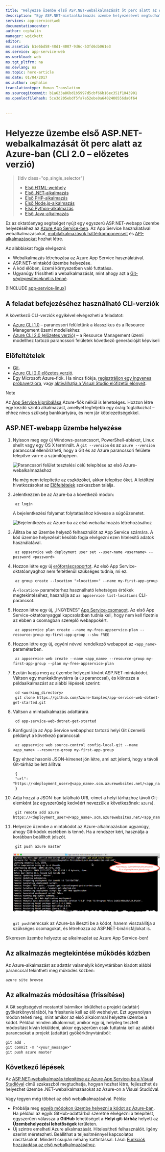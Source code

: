 ```yaml
---
title: "Helyezze üzembe első ASP.NET-webalkalmazását öt perc alatt az Azure-ban (CLI 2.0 – előzetes verzió) | Microsoft Docs"
description: "Egy ASP.NET-mintaalkalmazás üzembe helyezésével megtudhatja, mennyire egyszerű a webalkalmazások futtatása az App Service-ben. Gyorsan hozzáfoghat a valós fejlesztéshez, az eredményeket pedig azonnal meg is tekintheti."
services: app-service\web
documentationcenter: 
author: cephalin
manager: wpickett
editor: 
ms.assetid: b1e6bd58-48d1-4007-9d6c-53fd6db061e3
ms.service: app-service-web
ms.workload: web
ms.tgt_pltfrm: na
ms.devlang: na
ms.topic: hero-article
ms.date: 01/04/2017
ms.author: cephalin
translationtype: Human Translation
ms.sourcegitcommit: b1a633a86bd1b5997d5cbf66b16ec351f1043901
ms.openlocfilehash: 5ce3d205ebdf5fa7e52ebe0a6402400556da0f64


---
```

# <a name="deploy-your-first-aspnet-web-app-to-azure-in-five-minutes-cli-20-preview"></a>Helyezze üzembe első ASP.NET-webalkalmazását öt perc alatt az Azure-ban (CLI 2.0 – előzetes verzió)

> [!div class="op_single_selector"]
> * [Első HTML-webhely](app-service-web-get-started-html.md)
> * [Első .NET-alkalmazás](app-service-web-get-started-dotnet.md)
> * [Első PHP-alkalmazás](app-service-web-get-started-php.md)
> * [Első Node.js-alkalmazás](app-service-web-get-started-nodejs.md)
> * [Első Python-alkalmazás](app-service-web-get-started-python.md)
> * [Első Java-alkalmazás](app-service-web-get-started-java.md)
> 
> 

Ez az oktatóanyag segítséget nyújt egy egyszerű ASP.NET-webapp üzembe helyezéséhez az [Azure App Service-ben](../app-service/app-service-value-prop-what-is.md).
Az App Service használatával webalkalmazásokat, [mobilalkalmazások háttérkomponenseit](/documentation/learning-paths/appservice-mobileapps/) és [API-alkalmazásokat](../app-service-api/app-service-api-apps-why-best-platform.md) hozhat létre.

Az alábbiakat fogja elvégezni: 

* Webalkalmazás létrehozása az Azure App Service használatával.
* ASP.NET-mintakód üzembe helyezése.
* A kód élőben, üzemi környezetben való futtatása.
* Ugyanúgy frissítheti a webalkalmazását, mint ahogy azt a [Git-véglegesítéseknél is tenné](https://git-scm.com/docs/git-push).

[!INCLUDE [app-service-linux](../../includes/app-service-linux.md)]

## <a name="cli-versions-to-complete-the-task"></a>A feladat befejezéséhez használható CLI-verziók

A következő CLI-verziók egyikével elvégezheti a feladatot:

- [Azure CLI 1.0](app-service-web-get-started-dotnet-cli-nodejs.md) – parancssori felületünk a klasszikus és a Resource Management üzemi modellekhez
- [Azure CLI 2.0 (előzetes verzió)](app-service-web-get-started-dotnet.md) – a Resource Management üzemi modellhez tartozó parancssori felületek következő generációját képviseli

## <a name="prerequisites"></a>Előfeltételek
* [Git](http://www.git-scm.com/downloads).
* [Azure CLI 2.0 előzetes verzió](/cli/azure/install-az-cli2).
* Egy Microsoft Azure-fiók. Ha nincs fiókja, [regisztráljon egy ingyenes próbaverzióra](https://azure.microsoft.com/pricing/free-trial/?WT.mc_id=A261C142F), vagy [aktiválhatja a Visual Studio előfizetői előnyeit](https://azure.microsoft.com/pricing/member-offers/msdn-benefits-details/?WT.mc_id=A261C142F).

> [!NOTE]
> Az [App Service kipróbálása](https://azure.microsoft.com/try/app-service/) Azure-fiók nélkül is lehetséges. Hozzon létre egy kezdő szintű alkalmazást, amellyel legfeljebb egy óráig foglalkozhat – ehhez nincs szükség bankkártyára, és nem jár kötelezettségekkel.
> 
> 

## <a name="deploy-an-aspnet-web-app"></a>ASP.NET-webapp üzembe helyezése
1. Nyisson meg egy új Windows-parancssort, PowerShell-ablakot, Linux shellt vagy egy OS X terminált. A `git --version` és az `azure --version` paranccsal ellenőrizheti, hogy a Git és az Azure parancssori felülete telepítve van-e a számítógépen.
   
    ![Parancssori felület tesztelési célú telepítése az első Azure-webalkalmazáshoz](./media/app-service-web-get-started-languages/1-test-tools-2.0.png)
   
    Ha még nem telepítette az eszközöket, akkor telepítse őket. A letöltési hivatkozásokat az [Előfeltételek](#Prerequisites) szakaszban találja.
2. Jelentkezzen be az Azure-ba a következő módon:
   
        az login
   
    A bejelentkezési folyamat folytatásához kövesse a súgóüzenetet.
   
    ![Bejelentkezés az Azure-ba az első webalkalmazás létrehozásához](./media/app-service-web-get-started-languages/3-azure-login-2.0.png)

3. Állítsa be az üzembe helyező felhasználót az App Service számára. A kód üzembe helyezését később fogja elvégezni ezen hitelesítő adatok használatával.
   
        az appservice web deployment user set --user-name <username> --password <password>

3. Hozzon létre egy új [erőforráscsoportot](../azure-resource-manager/resource-group-overview.md). Az első App Service-oktatóanyaghoz nem feltétlenül szükséges tudnia, mi ez.

        az group create --location "<location>" --name my-first-app-group

    A `<location>` paraméterhez használható lehetséges értékek megtekintéséhez, használja az `az appservice list-locations` CLI-parancsot.

3. Hozzon létre egy új, „INGYENES” [App Service-csomagot](../app-service/azure-web-sites-web-hosting-plans-in-depth-overview.md). Az első App Service-oktatóanyaggal kapcsolatban tudnia kell, hogy nem kell fizetnie az ebben a csomagban szereplő webappokért.

        az appservice plan create --name my-free-appservice-plan --resource-group my-first-app-group --sku FREE

4. Hozzon létre egy új, egyéni névvel rendelkező webappot az `<app_name>` paraméterben.

        az appservice web create --name <app_name> --resource-group my-first-app-group --plan my-free-appservice-plan

4. Ezután kapja meg az üzembe helyezni kívánt ASP.NET-mintakódot. Váltson egy munkakönyvtárra (a `CD` paranccsal), és klónozza a példaalkalmazást az alábbi lépések szerint:
   
        cd <working_directory>
        git clone https://github.com/Azure-Samples/app-service-web-dotnet-get-started.git

5. Váltson a mintaalkalmazás adattárára. 
   
        cd app-service-web-dotnet-get-started
5. Konfigurálja az App Service webapphoz tartozó helyi Git üzemelő példányt a következő paranccsal:

        az appservice web source-control config-local-git --name <app_name> --resource-group my-first-app-group

    Egy ehhez hasonló JSON-kimenet jön létre, ami azt jelenti, hogy a távoli Git-tárház be lett állítva:

        {
        "url": "https://<deployment_user>@<app_name>.scm.azurewebsites.net/<app_name>.git"
        }

6. Adja hozzá a JSON-ban található URL-címet a helyi tárházhoz távoli Git-elemként (az egyszerűség kedvéért nevezzük a következőnek: `azure`).

        git remote add azure https://<deployment_user>@<app_name>.scm.azurewebsites.net/<app_name>.git
   
7. Helyezze üzembe a mintakódot az Azure-alkalmazásban ugyanúgy, ahogy Git-kódok esetében is tenné. Ha a rendszer kéri, használja a korábban beállított jelszót.
   
        git push azure master
   
    ![Kód beillesztése az első Azure webalkalmazásba](./media/app-service-web-get-started-languages/dotnet-git-push.png)
   
    `git push`nemcsak az Azure-ba illeszti be a kódot, hanem visszaállítja a szükséges csomagokat, és létrehozza az ASP.NET-binárisfájlokat is. 

Sikeresen üzembe helyezte az alkalmazást az Azure App Service-ben!

## <a name="see-your-app-running-live"></a>Az alkalmazás megtekintése működés közben
Az Azure-alkalmazást az adattár valamelyik könyvtárában kiadott alábbi paranccsal tekintheti meg működés közben:

    azure site browse

## <a name="make-updates-to-your-app"></a>Az alkalmazás módosítása (frissítése)
A Git segítségével mostantól bármikor leküldhet a projekt (adattár) gyökérkönyvtárából, ha frissítenie kell az élő webhelyet. Ezt ugyanolyan módon teheti meg, mint amikor az első alkalommal helyezte üzembe a kódot. Például minden alkalommal, amikor egy új, helyileg tesztelt módosítást kíván leküldeni, akkor egyszerűen csak futtatnia kell az alábbi parancsokat a projekt (adattár) gyökérkönyvtárából:

    git add .
    git commit -m "<your_message>"
    git push azure master


## <a name="next-steps"></a>Következő lépések
Az [ASP.NET-webalkalmazás telepítése az Azure App Service-be a Visual Studióval](web-sites-dotnet-get-started.md) című szakaszból megtudhatja, hogyan hozhat létre, fejleszthet és helyezhet üzembe .NET-webalkalmazásokat az Azure-on a Visual Studióval.

Vagy tegyen még többet az első webalkalmazásával. Példa:

* Próbálja meg [egyéb módokon üzembe helyezni a kódot az Azure-ban](web-sites-deploy.md). Ha például az egyik GitHub-adattárból szeretné elvégezni a telepítést, egyszerűen válassza a **GitHub** lehetőséget a **Helyi git-tárház** helyett az **Üzembehelyezési lehetőségek** területen.
* Új szintre emelheti Azure alkalmazását. Hitelesítheti felhasználóit. Igény szerint méretezheti. Beállíthat a teljesítménnyel kapcsolatos riasztásokat. Mindezt csupán néhány kattintással. Lásd: [Funkciók hozzáadása az első webalkalmazásához](app-service-web-get-started-2.md).




<!--HONumber=Feb17_HO3-->


